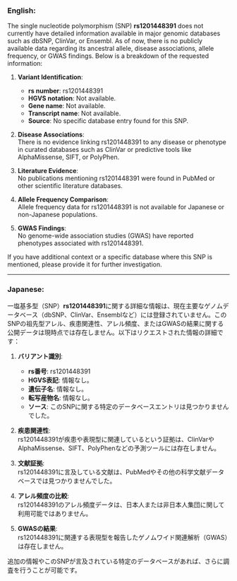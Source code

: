 ### English:
The single nucleotide polymorphism (SNP) **rs1201448391** does not currently have detailed information available in major genomic databases such as dbSNP, ClinVar, or Ensembl. As of now, there is no publicly available data regarding its ancestral allele, disease associations, allele frequency, or GWAS findings. Below is a breakdown of the requested information:

1. **Variant Identification**:  
   - **rs number**: rs1201448391  
   - **HGVS notation**: Not available.  
   - **Gene name**: Not available.  
   - **Transcript name**: Not available.  
   - **Source**: No specific database entry found for this SNP.  

2. **Disease Associations**:  
   There is no evidence linking rs1201448391 to any disease or phenotype in curated databases such as ClinVar or predictive tools like AlphaMissense, SIFT, or PolyPhen.

3. **Literature Evidence**:  
   No publications mentioning rs1201448391 were found in PubMed or other scientific literature databases.

4. **Allele Frequency Comparison**:  
   Allele frequency data for rs1201448391 is not available for Japanese or non-Japanese populations.

5. **GWAS Findings**:  
   No genome-wide association studies (GWAS) have reported phenotypes associated with rs1201448391.

If you have additional context or a specific database where this SNP is mentioned, please provide it for further investigation.

---

### Japanese:
一塩基多型（SNP）**rs1201448391**に関する詳細な情報は、現在主要なゲノムデータベース（dbSNP、ClinVar、Ensemblなど）には登録されていません。このSNPの祖先型アレル、疾患関連性、アレル頻度、またはGWASの結果に関する公開データは現時点では存在しません。以下はリクエストされた情報の詳細です：

1. **バリアント識別**:  
   - **rs番号**: rs1201448391  
   - **HGVS表記**: 情報なし。  
   - **遺伝子名**: 情報なし。  
   - **転写産物名**: 情報なし。  
   - **ソース**: このSNPに関する特定のデータベースエントリは見つかりませんでした。  

2. **疾患関連性**:  
   rs1201448391が疾患や表現型に関連しているという証拠は、ClinVarやAlphaMissense、SIFT、PolyPhenなどの予測ツールには存在しません。

3. **文献証拠**:  
   rs1201448391に言及している文献は、PubMedやその他の科学文献データベースでは見つかりませんでした。

4. **アレル頻度の比較**:  
   rs1201448391のアレル頻度データは、日本人または非日本人集団に関して利用可能ではありません。

5. **GWASの結果**:  
   rs1201448391に関連する表現型を報告したゲノムワイド関連解析（GWAS）は存在しません。

追加の情報やこのSNPが言及されている特定のデータベースがあれば、さらに調査を行うことが可能です。